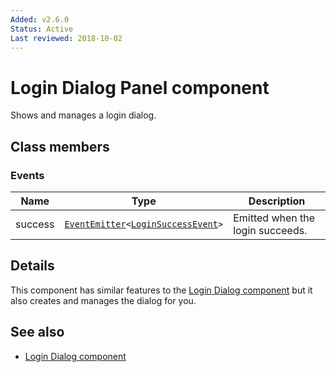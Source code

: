 ```yaml
---
Added: v2.6.0
Status: Active
Last reviewed: 2018-10-02
---
```


# Login Dialog Panel component

Shows and manages a login dialog.

## Class members

### Events

| Name | Type | Description |
| ---- | ---- | ----------- |
| success | [`EventEmitter`](https://angular.io/api/core/EventEmitter)`<`[`LoginSuccessEvent`](../../lib/core/login/models/login-success.event.ts)`>` | Emitted when the login succeeds. |

## Details

This component has similar features to the [Login Dialog component](../core/login-dialog.component.md)
but it also creates and manages the dialog for you.

## See also

-   [Login Dialog component](../core/login-dialog.component.md)
